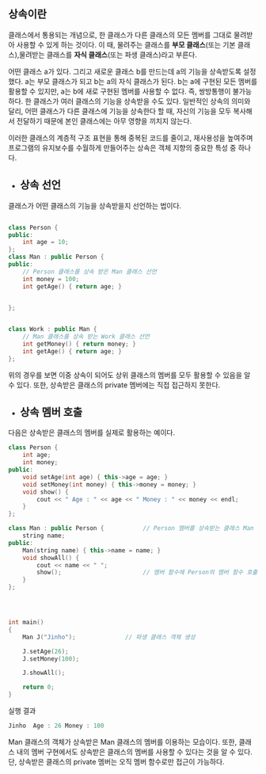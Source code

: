 ## 상속이란

클래스에서 통용되는 개념으로, 한 클래스가 다른 클래스의 모든 멤버를 그대로 물려받아 사용할 수 있게 하는 것이다. 이 때, 물려주는 클래스를 **부모 클래스**(또는
기본 클래스),물려받는 클래스를 **자식 클래스**(또는 파생 클래스)라고 부른다. 

어떤 클래스 a가 있다. 그리고 새로운 클래스 b를 만드는데 a의 기능을 상속받도록 설정했다. a는 부모 클래스가 되고 b는 a의 자식 클래스가 된다. b는 a에 구현된 모든
멤버를 활용할 수 있지만, a는 b에 새로 구현된 멤버를 사용할 수 없다. 즉, 쌍방통행이 불가능하다. 한 클래스가 여러 클래스의 기능을 상속받을 수도 있다. 
일반적인 상속의 의미와 달리, 어떤 클래스가 다른 클래스에 기능을 상속한다 할 때, 자신의 기능을 모두 복사해서 전달하기 때문에 본인 클래스에는 아무 영향을 끼치지 않는다.

이러한 클래스의 계층적 구조 표현을 통해 중복된 코드를 줄이고, 재사용성을 높여주며 프로그램의 유지보수를 수월하게 만들어주는 상속은 객체 지향의 중요한 특성 중 하나다.


+ ## 상속 선언

클래스가 어떤 클래스의 기능을 상속받을지 선언하는 법이다.

```c++

class Person {
public:
    int age = 10;
};
class Man : public Person {
public:
    // Person 클래스를 상속 받은 Man 클래스 선언
    int money = 100;
    int getAge() { return age; }
    

};


class Work : public Man {
    // Man 클래스를 상속 받는 Work 클래스 선언
    int getMoney() { return money; }
    int getAge() { return age; }
};
```
위의 경우를 보면 이중 상속이 되어도 상위 클래스의 멤버를 모두 활용할 수 있음을 알 수 있다. 또한, 상속받은 클래스의 private 멤버에는 직접 접근하지 못한다.

+ ## 상속 멤버 호출

다음은 상속받은 클래스의 멤버를 실제로 활용하는 예이다.
```c++
class Person {
    int age;
    int money;
public:
    void setAge(int age) { this->age = age; }
    void setMoney(int money) { this->money = money; }
    void show() {
        cout << " Age : " << age << " Money : " << money << endl;
    }
};

class Man : public Person {           // Person 멤버를 상속받는 클래스 Man
    string name;
public:
    Man(string name) { this->name = name; }
    void showAll() {
        cout << name << " ";
        show();                       // 멤버 함수에 Person의 멤버 함수 호출
    }
};




int main()
{
    Man J("Jinho");              // 파생 클래스 객체 생성

    J.setAge(26);
    J.setMoney(100);

    J.showAll();

    return 0;
}
```
실행 결과
```c++
Jinho  Age : 26 Money : 100
```

Man 클래스의 객체가 상속받은 Man 클래스의 멤버를 이용하는 모습이다. 또한, 클래스 내의 멤버 구현에서도 상속받은 클래스의 멤버를 사용할 수 있다는 것을 알 수 있다.
단, 상속받은 클래스의 private 멤버는 오직 멤버 함수로만 접근이 가능하다.






